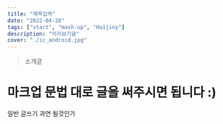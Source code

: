 ```yaml
---
title: "제목입력"
date: "2022-04-28"
tags: ["start", "mash-up", "Huijiny"] 
description: "미리보기글"
cover: "./ic_android.jpg"
---
```


> 소개글

# 마크업 문법 대로 글을 써주시면 됩니다 :)

일반 글쓰기
과연 될것인가
